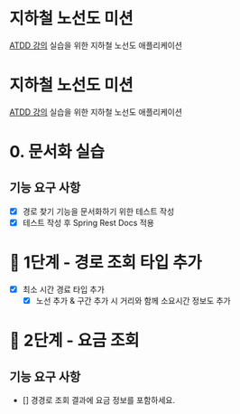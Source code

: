 # 지하철 노선도 미션
[ATDD 강의](https://edu.nextstep.camp/c/R89PYi5H) 실습을 위한 지하철 노선도 애플리케이션

# 지하철 노선도 미션
[ATDD 강의](https://edu.nextstep.camp/c/R89PYi5H) 실습을 위한 지하철 노선도 애플리케이션

# 0. 문서화 실습
## 기능 요구 사항
- [x] 경로 찾기 기능을 문서화하기 위한 테스트 작성
- [x] 테스트 작성 후 Spring Rest Docs 적용

# 🚀 1단계 - 경로 조회 타입 추가
- [x] 최소 시간 경료 타입 추가
    - [x] 노선 추가 & 구간 추가 시 거리와 함께 소요시간 정보도 추가

# 🚀 2단계 - 요금 조회
## 기능 요구 사항
- [] 경경로 조회 결과에 요금 정보를 포함하세요.